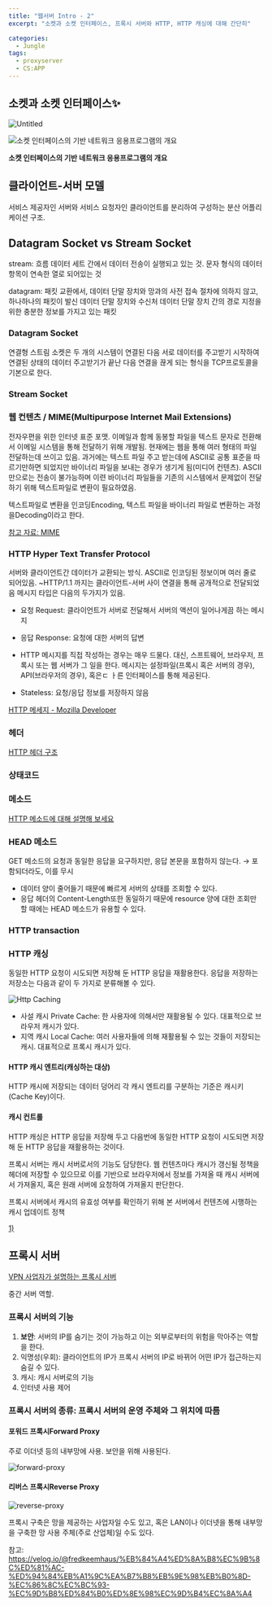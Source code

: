 ```yaml
---
title: "웹서버 Intro - 2"
excerpt: "소켓과 소켓 인터페이스, 프록시 서버와 HTTP, HTTP 캐싱에 대해 간단히"

categories:
  - Jungle
tags:
  - proxyserver
  - CS:APP
---
```

## 소켓과 소켓 인터페이스✨

![Untitled](https://1drv.ms/i/c/c4f97b3b64ae3e7a/IQQsJEB_FtXvRJr6mVTeEOCfAThe0B5FNci73wO0WTFuBFw?width=1024)

![**소켓 인터페이스의 기반 네트워크 응용프로그램의 개요**](https://1drv.ms/i/c/c4f97b3b64ae3e7a/IQT1kiWEs-B9T6PO2SxvQ3u3AVuUKl77X3nrIsLMu_ndFQ4?width=976&height=676)

**소켓 인터페이스의 기반 네트워크 응용프로그램의 개요**

## 클라이언트-서버 모델

서비스 제공자인 서버와 서비스 요청자인 클라이언트를 분리하여 구성하는 분산 어플리케이션 구조.

## Datagram Socket vs Stream Socket

stream: 흐름 데이터 세트 간에서 데이터 전송이 실행되고 있는 것. 문자 형식의 데이터 항목이 연속한 열로 되어있는 것

datagram: 패킷 교환에서, 데이터 단말 장치와 망과의 사전 접속 절차에 의하지 않고, 하나하나의 패킷이 발신 데이터 단말 장치와 수신처 데이터 단말 장치 간의 경로 지정을 위한 충분한 정보를 가지고 있는 패킷

### Datagram Socket

연결형 스트림 소켓은 두 개의 시스템이 연결된 다음 서로 데이터를 주고받기 시작하여 연결된 상태의 데이터 주고받기가 끝난 다음 연결을 끊게 되는 형식을 TCP프로토콜을 기본으로 한다.

### Stream Socket

### 웹 컨텐츠 / MIME(Multipurpose Internet Mail Extensions)

전자우편을 위한 인터넷 표준 포맷. 이메일과 함께 동봉할 파일을 텍스트 문자로 전환해서 이메일 시스템을 통해 전달하기 위해 개발됨. 현재에는 웹을 통해 여러 형태의 파일 전달하는데 쓰이고 있음. 과거에는 텍스트 파일 주고 받는데에 ASCII로 공통 표준을 따르기만하면 되었지만 바이너리 파일을 보내는 경우가 생기게 됨(미디어 컨텐츠). ASCII만으로는 전송이 불가능하며 이련 바이너리 파일들을 기존의 시스템에서 문제없이 전달하기 위해 텍스트파일로 변환이 필요하였음.

텍스트파일로 변환을 인코딩Encoding, 텍스트 파일을 바이너리 파일로 변환하는 과정을Decoding이라고 한다.

[참고 자료: MIME](https://server-talk.tistory.com/183)


### HTTP Hyper Text Transfer Protocol

서버와 클라이언트간 데이터가 교환되는 방식. ASCII로 인코딩된 정보이며 여러 줄로 되어있음. ~HTTP/1.1 까지는 클라이언트-서버 사이 연결을 통해 공개적으로 전달되었음
메시지 타입은 다음의 두가지가 있음.

- 요청 Request: 클라이언트가 서버로 전달해서 서버의 액션이 일어나게끔 하는 메시지
- 응답 Response: 요청에 대한 서버의 답변

- HTTP 메시지를 직접 작성하는 경우는 매우 드물다. 대신, 스프트웨어, 브라우저, 프록시 또는 웹 서버가 그 일을 한다. 메시지는 설정파일(프록시 혹은 서버의 경우), API(브라우저의 경우), 혹은ㄷ ㅏ른 인터페이스를 통해 제공된다.
- Stateless: 요청/응답 정보를 저장하지 않음

[HTTP 메세지 - Mozilla Developer](https://developer.mozilla.org/ko/docs/Web/HTTP/Messages
)

### 헤더

[HTTP 헤더 구조](https://12bme.tistory.com/325)

### 상태코드

### 메소드

[HTTP 메소드에 대해 설명해 보세요](https://velog.io/@haron/HTTP-%EB%A9%94%EC%84%9C%EB%93%9C%EC%97%90-%EB%8C%80%ED%95%B4-%EC%95%84%EB%8A%94%EB%8C%80%EB%A1%9C-%EB%A7%90%ED%95%B4%EC%A3%BC%EC%84%B8%EC%9A%94)

### HEAD 메소드

GET 메소드의 요청과 동일한 응답을 요구하지만, 응답 본문을 포함하지 않는다. → 포함되더라도, 이를 무시

- 데이터 양이 줄어들기 때문에 빠르게 서버의 상태를 조회할 수 있다.
- 응답 헤더의 Content-Length또한 동일하기 때문에 resource 양에 대한 조회만 할 때에는 HEAD 메소드가 유용할 수 있다.

### HTTP transaction

### HTTP 캐싱

동일한 HTTP 요청이 시도되면 저장해 둔 HTTP 응답을 재활용한다. 응답을 저장하는 저장소는 다음과 같이 두 가지로 분류해볼 수 있다.

![Http Caching](https://1drv.ms/i/c/c4f97b3b64ae3e7a/IQTD79s5_F8tTZgAtb2gWdJFARey4T5O5ypxHJQmwAI_-o4?width=902&height=282)

- 사설 캐시 Private Cache: 한 사용자에 의해서만 재활용될 수 있다. 대표적으로 브라우저 캐시가 있다.
- 지역 캐시 Local Cache: 여러 사용자들에 의해 재활용될 수 있는 것들이 저장되는 캐시. 대표적으로 프록시 캐시가 있다.

#### HTTP 캐시 엔트리(캐싱하는 대상)

HTTP 캐시에 저장되는 데이터 덩어리 각 캐시 엔트리를 구분하는 기준은 캐시키(Cache Key)이다. 

#### 캐시 컨트롤

HTTP 캐싱은 HTTP 응답을 저장해 두고 다음번에 동일한 HTTP 요청이 시도되면 저장해 둔 HTTP 응답을 재활용하는 것이다. 

프록시 서버는 캐시 서버로서의 기능도 담당한다. 웹 컨텐츠마다 캐시가 갱신될 정책을 헤더에 저장할 수 있으므로 이를 기반으로 브라우저에서 정보를 가져올 때 캐시 서버에서 가져올지, 혹은 원래 서버에 요청하여 가져올지 판단한다.

프록시 서버에서 캐시의 유효성 여부를 확인하기 위해 본 서버에서 컨텐츠에 시행하는 캐시 업데이트 정책

[1)](https://it-eldorado.com/posts/f1f0d9a7-1840-45e6-8340-2d45a4c3becc)


## 프록시 서버

[VPN 사업자가 설명하는 프록시 서버](https://surfshark.com/ko/blog/proxy-server)

중간 서버 역할.

### 프록시 서버의 기능

1. **보안**: 서버의 IP를 숨기는 것이 가능하고 이는 외부로부터의 위험을 막아주는 역할을 한다.
2. 익명성(우회): 클라이언트의 IP가 프록시 서버의 IP로 바뀌어 어떤 IP가 접근하는지 숨길 수 있다.
3. 캐시: 캐시 서버로의 기능
4. 인터넷 사용 제어

### 프록시 서버의 종류: 프록시 서버의 운영 주체와 그 위치에 따름

#### 포워드 프록시Forward Proxy

주로 이더넷 등의 내부망에 사용. 보안을 위해 사용된다. 

![forward-proxy](https://1drv.ms/i/c/c4f97b3b64ae3e7a/IQSwdRjdBWGbTawqJiRKXpbcAfBBopsgtWVdgPgm6BnMf1E?width=780&height=283)

#### 리버스 프록시Reverse Proxy

![reverse-proxy](https://1drv.ms/i/c/c4f97b3b64ae3e7a/IQTjeJ7j185fQJl950uMatAjAe-gDgxDzc9Ib0FZhgnNV6Y?width=810&height=287)

프록시 구축은 망을 제공하는 사업자일 수도 있고, 혹은 LAN이나 이더넷을 통해 내부망을 구축한 망 사용 주체(주로 산업체)일 수도 있다.

참고: https://velog.io/@fredkeemhaus/%EB%84%A4%ED%8A%B8%EC%9B%8C%ED%81%AC-%ED%94%84%EB%A1%9C%EA%B7%B8%EB%9E%98%EB%B0%8D-%EC%86%8C%EC%BC%93-%EC%9D%B8%ED%84%B0%ED%8E%98%EC%9D%B4%EC%8A%A4